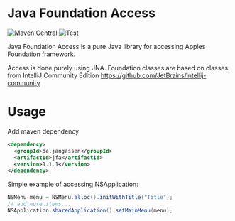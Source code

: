 # Java Foundation Access

[![Maven Central](https://img.shields.io/maven-central/v/de.jangassen/jfa.svg?label=Maven%20Central)](https://search.maven.org/search?q=g:%22de.jangassen%22%20AND%20a:%22jfa%22)
![Test](https://github.com/0x4a616e/jfa/workflows/Test/badge.svg)

Java Foundation Access is a pure Java library for accessing Apples Foundation framework.

Access is done purely using JNA. Foundation classes are based on classes from IntelliJ Community Edition https://github.com/JetBrains/intellij-community 

# Usage

Add maven dependency

```xml
<dependency>
  <groupId>de.jangassen</groupId>
  <artifactId>jfa</artifactId>
  <version>1.1.1</version>
</dependency>
```

Simple example of accessing NSApplication:

```java
NSMenu menu = NSMenu.alloc().initWithTitle("Title");
// add more items...
NSApplication.sharedApplication().setMainMenu(menu);
```
